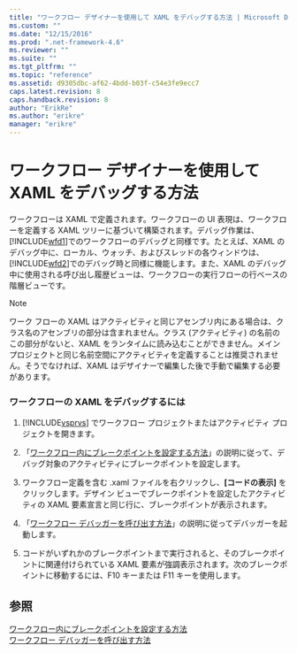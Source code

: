 ```yaml
---
title: "ワークフロー デザイナーを使用して XAML をデバッグする方法 | Microsoft Docs"
ms.custom: ""
ms.date: "12/15/2016"
ms.prod: ".net-framework-4.6"
ms.reviewer: ""
ms.suite: ""
ms.tgt_pltfrm: ""
ms.topic: "reference"
ms.assetid: d9305dbc-af62-4bdd-b03f-c54e3fe9ecc7
caps.latest.revision: 8
caps.handback.revision: 8
author: "ErikRe"
ms.author: "erikre"
manager: "erikre"
---
```

# ワークフロー デザイナーを使用して XAML をデバッグする方法
ワークフローは XAML で定義されます。ワークフローの UI 表現は、ワークフローを定義する XAML ツリーに基づいて構築されます。デバッグ作業は、[!INCLUDE[wfd1](../workflow-designer/includes/wfd1_md.md)]でのワークフローのデバッグと同様です。たとえば、XAML のデバッグ中に、ローカル、ウォッチ、およびスレッドの各ウィンドウは、[!INCLUDE[wfd2](../workflow-designer/includes/wfd2_md.md)]でのデバッグ時と同様に機能します。また、XAML のデバッグ中に使用される呼び出し履歴ビューは、ワークフローの実行フローの行ベースの階層ビューです。  
  
> [!NOTE]
>  ワーク フローの XAML はアクティビティと同じアセンブリ内にある場合は、クラス名のアセンブリの部分は含まれません。クラス \(アクティビティ\) の名前のこの部分がないと、XAML をランタイムに読み込むことができません。メイン プロジェクトと同じ名前空間にアクティビティを定義することは推奨されません。そうでなければ、XAML はデザイナーで編集した後で手動で編集する必要があります。  
  
### ワークフローの XAML をデバッグするには  
  
1.  [!INCLUDE[vsprvs](../code-quality/includes/vsprvs_md.md)] でワークフロー プロジェクトまたはアクティビティ プロジェクトを開きます。  
  
2.  「[ワークフロー内にブレークポイントを設定する方法](../Topic/How%20to:%20Set%20Breakpoints%20in%20Workflows.md)」の説明に従って、デバッグ対象のアクティビティにブレークポイントを設定します。  
  
3.  ワークフロー定義を含む .xaml ファイルを右クリックし、**\[コードの表示\]** をクリックします。デザイン ビューでブレークポイントを設定したアクティビティの XAML 要素宣言と同じ行に、ブレークポイントが表示されます。  
  
4.  「[ワークフロー デバッガーを呼び出す方法](../workflow-designer/how-to-invoke-the-workflow-debugger.md)」の説明に従ってデバッガーを起動します。  
  
5.  コードがいずれかのブレークポイントまで実行されると、そのブレークポイントに関連付けられている XAML 要素が強調表示されます。次のブレークポイントに移動するには、F10 キーまたは F11 キーを使用します。  
  
## 参照  
 [ワークフロー内にブレークポイントを設定する方法](../Topic/How%20to:%20Set%20Breakpoints%20in%20Workflows.md)   
 [ワークフロー デバッガーを呼び出す方法](../workflow-designer/how-to-invoke-the-workflow-debugger.md)